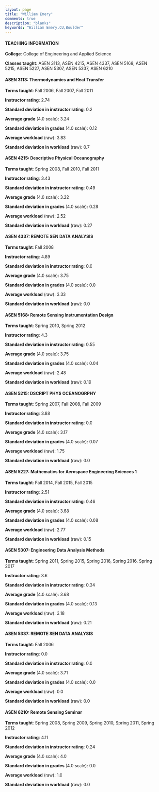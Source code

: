 ```yaml
---
layout: page
title: "William Emery" 
comments: true
description: "blanks"
keywords: "William Emery,CU,Boulder"
---
```

<head>
<script src="https://ajax.googleapis.com/ajax/libs/jquery/2.1.3/jquery.min.js"></script>
<script src="https://dl.dropboxusercontent.com/s/pc42nxpaw1ea4o9/highcharts.js?dl=0"></script>
<!-- <script src="../assets/js/highcharts.js"></script> -->
<style type="text/css">@font-face {
	font-family: "Bebas Neue";
	src: url(https://www.filehosting.org/file/details/544349/BebasNeue Regular.otf) format("opentype");
	}
	h1.Bebas { 
		font-family: "Bebas Neue", Verdana, Tahoma;
	}
</style>
</head>
	   
#### TEACHING INFORMATION

**College**: College of Engineering and Applied Science

**Classes taught**: ASEN 3113, ASEN 4215, ASEN 4337, ASEN 5168, ASEN 5215, ASEN 5227, ASEN 5307, ASEN 5337, ASEN 6210

#### ASEN 3113: Thermodynamics and Heat Transfer

**Terms taught**: Fall 2006, Fall 2007, Fall 2011

**Instructor rating**: 2.74

**Standard deviation in instructor rating**: 0.2

**Average grade** (4.0 scale): 3.24

**Standard deviation in grades** (4.0 scale): 0.12

**Average workload** (raw): 3.83

**Standard deviation in workload** (raw): 0.7

#### ASEN 4215: Descriptive Physical Oceanography

**Terms taught**: Spring 2008, Fall 2010, Fall 2011

**Instructor rating**: 3.43

**Standard deviation in instructor rating**: 0.49

**Average grade** (4.0 scale): 3.22

**Standard deviation in grades** (4.0 scale): 0.28

**Average workload** (raw): 2.52

**Standard deviation in workload** (raw): 0.27

#### ASEN 4337: REMOTE SEN DATA ANALYSIS

**Terms taught**: Fall 2008

**Instructor rating**: 4.89

**Standard deviation in instructor rating**: 0.0

**Average grade** (4.0 scale): 3.75

**Standard deviation in grades** (4.0 scale): 0.0

**Average workload** (raw): 3.33

**Standard deviation in workload** (raw): 0.0

#### ASEN 5168: Remote Sensing Instrumentation Design

**Terms taught**: Spring 2010, Spring 2012

**Instructor rating**: 4.3

**Standard deviation in instructor rating**: 0.55

**Average grade** (4.0 scale): 3.75

**Standard deviation in grades** (4.0 scale): 0.04

**Average workload** (raw): 2.48

**Standard deviation in workload** (raw): 0.19

#### ASEN 5215: DSCRIPT PHYS OCEANOGRPHY

**Terms taught**: Spring 2007, Fall 2008, Fall 2009

**Instructor rating**: 3.88

**Standard deviation in instructor rating**: 0.0

**Average grade** (4.0 scale): 3.17

**Standard deviation in grades** (4.0 scale): 0.07

**Average workload** (raw): 1.75

**Standard deviation in workload** (raw): 0.0

#### ASEN 5227: Mathematics for Aerospace Engineering Sciences 1

**Terms taught**: Fall 2014, Fall 2015, Fall 2015

**Instructor rating**: 2.51

**Standard deviation in instructor rating**: 0.46

**Average grade** (4.0 scale): 3.68

**Standard deviation in grades** (4.0 scale): 0.08

**Average workload** (raw): 2.77

**Standard deviation in workload** (raw): 0.15

#### ASEN 5307: Engineering Data Analysis Methods

**Terms taught**: Spring 2011, Spring 2015, Spring 2016, Spring 2016, Spring 2017

**Instructor rating**: 3.6

**Standard deviation in instructor rating**: 0.34

**Average grade** (4.0 scale): 3.68

**Standard deviation in grades** (4.0 scale): 0.13

**Average workload** (raw): 3.18

**Standard deviation in workload** (raw): 0.21

#### ASEN 5337: REMOTE SEN DATA ANALYSIS

**Terms taught**: Fall 2006

**Instructor rating**: 0.0

**Standard deviation in instructor rating**: 0.0

**Average grade** (4.0 scale): 3.71

**Standard deviation in grades** (4.0 scale): 0.0

**Average workload** (raw): 0.0

**Standard deviation in workload** (raw): 0.0

#### ASEN 6210: Remote Sensing Seminar

**Terms taught**: Spring 2008, Spring 2009, Spring 2010, Spring 2011, Spring 2012

**Instructor rating**: 4.11

**Standard deviation in instructor rating**: 0.24

**Average grade** (4.0 scale): 4.0

**Standard deviation in grades** (4.0 scale): 0.0

**Average workload** (raw): 1.0

**Standard deviation in workload** (raw): 0.0

